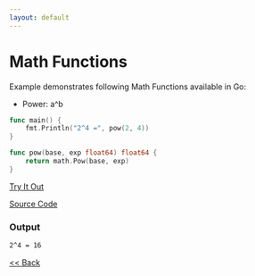 ```yaml
---
layout: default
---
```


# Math Functions

Example demonstrates following Math Functions available in Go:
- Power: a^b

```go
func main() {
	fmt.Println("2^4 =", pow(2, 4))
}

func pow(base, exp float64) float64 {
	return math.Pow(base, exp)
}
```


<a href='https://play.golang.org/p/ZyhuQAlcnsX' target='_blank'>Try It Out</a>

[Source Code](https://github.com/sagar-jadhav/go-examples/blob/master/src/test/power.go)

### Output

```bash
2^4 = 16
```

[<< Back](./)
